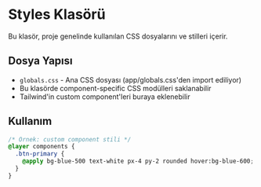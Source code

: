 # Styles Klasörü

Bu klasör, proje genelinde kullanılan CSS dosyalarını ve stilleri içerir.

## Dosya Yapısı

- `globals.css` - Ana CSS dosyası (app/globals.css'den import ediliyor)
- Bu klasörde component-specific CSS modülleri saklanabilir
- Tailwind'in custom component'leri buraya eklenebilir

## Kullanım

```css
/* Örnek: custom component stili */
@layer components {
  .btn-primary {
    @apply bg-blue-500 text-white px-4 py-2 rounded hover:bg-blue-600;
  }
}
``` 